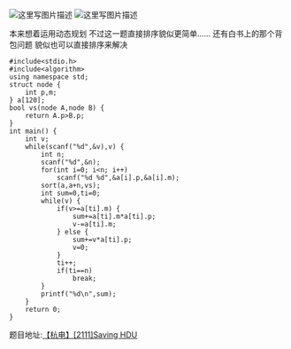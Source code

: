 ![这里写图片描述](http://img.blog.csdn.net/20160323213701115)
![这里写图片描述](http://img.blog.csdn.net/20160323213707241)

本来想着运用动态规划
不过这一题直接排序貌似更简单……
还有白书上的那个背包问题
貌似也可以直接排序来解决

```
#include<stdio.h>
#include<algorithm>
using namespace std;
struct node {
	int p,m;
} a[120];
bool vs(node A,node B) {
	return A.p>B.p;
}
int main() {
	int v;
	while(scanf("%d",&v),v) {
		int n;
		scanf("%d",&n);
		for(int i=0; i<n; i++)
			scanf("%d %d",&a[i].p,&a[i].m);
		sort(a,a+n,vs);
		int sum=0,ti=0;
		while(v) {
			if(v>=a[ti].m) {
				sum+=a[ti].m*a[ti].p;
				v-=a[ti].m;
			} else {
				sum+=v*a[ti].p;
				v=0;
			}
			ti++;
			if(ti==n)
				break;
		}
		printf("%d\n",sum);
	}
	return 0;
}
```

题目地址:[【杭电】[2111]Saving HDU](http://acm.hdu.edu.cn/showproblem.php?pid=2111)
